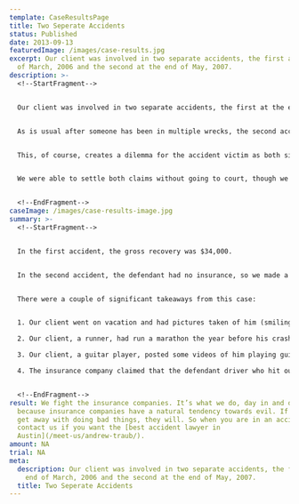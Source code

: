 ```yaml
---
template: CaseResultsPage
title: Two Seperate Accidents
status: Published
date: 2013-09-13
featuredImage: /images/case-results.jpg
excerpt: Our client was involved in two separate accidents, the first at the end
  of March, 2006 and the second at the end of May, 2007.
description: >-
  <!--StartFragment-->


  Our client was involved in two separate accidents, the first at the end of March, 2006 and the second at the end of May, 2007.


  As is usual after someone has been in multiple wrecks, the second accident insurance company always says the problems are due to the first accident. In this case, the first accident hadn’t settled either, so they said they weren’t the cause of any pain and suffering after the date of the second accident.


  This, of course, creates a dilemma for the accident victim as both sides but the finger at each other, but unlike a single accident, multi-car collision, both cases have to be tried separately and so both defendants get to make what would be contradictory arguments if there was just one trial to determine damages.


  We were able to settle both claims without going to court, though we did have to file suit.


  <!--EndFragment-->
caseImage: /images/case-results-image.jpg
summary: >-
  <!--StartFragment-->


  In the first accident, the gross recovery was $34,000.


  In the second accident, the defendant had no insurance, so we made a claim against our client’s un-insured carrier, Amica Insurance. The case settled at mediation for $18,000 (gross) but our client had already used up $5,000 of that money because he had [medpay coverage, rather than the recommended personal injury protection coverage.](/blog/pip-v-medpay/)


  There were a couple of significant takeaways from this case:


  1. Our client went on vacation and had pictures taken of him (smiling of course because that’s what everyone does when their picture is taken) at various locations. The insurance company obtained these and, of course, said they showed he wasn’t injured. Moral, be careful what vacation pictures or really any kind of pictures you take while your case or claim is pending.

  2. Our client, a runner, had run a marathon the year before his crash and then again after the crash. He hadn’t told us about this and we had to find out from the other side at mediation. Moral, tell your lawyer everything.

  3. Our client, a guitar player, posted some videos of him playing guitar on the web. The insurance company found them. Fortunately, they weren’t dated and could have been before the crash. Moral, be careful what you put online.

  4. The insurance company claimed that the defendant driver who hit our client was not at fault because, though he hit him from behind, it was due to his sneezing as he put his foot on the gas. While we never got a chance to test this “sneeze defense” in front of a jury, it shows that insurance companies will do anything to get out of paying the full value of a person’s injuries.


  <!--EndFragment-->
result: We fight the insurance companies. It’s what we do, day in and day out,
  because insurance companies have a natural tendency towards evil. If they can
  get away with doing bad things, they will. So when you are in an accident,
  contact us if you want the [best accident lawyer in
  Austin](/meet-us/andrew-traub/).
amount: NA
trial: NA
meta:
  description: Our client was involved in two separate accidents, the first at the
    end of March, 2006 and the second at the end of May, 2007.
  title: Two Seperate Accidents
---
```

